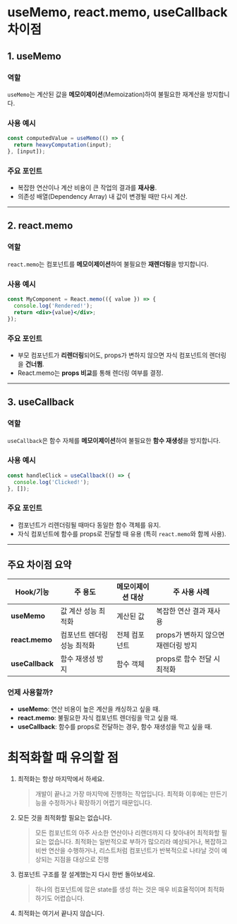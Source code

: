 # useMemo, react.memo, useCallback 차이점

## 1. **useMemo**

### 역할
`useMemo`는 계산된 값을 **메모이제이션**(Memoization)하여 불필요한 재계산을 방지합니다.

### 사용 예시
```jsx
const computedValue = useMemo(() => {
  return heavyComputation(input);
}, [input]);
```

### 주요 포인트
- 복잡한 연산이나 계산 비용이 큰 작업의 결과를 **재사용**.
- 의존성 배열(Dependency Array) 내 값이 변경될 때만 다시 계산.

---

## 2. **react.memo**

### 역할
`react.memo`는 컴포넌트를 **메모이제이션**하여 불필요한 **재렌더링**을 방지합니다.

### 사용 예시
```jsx
const MyComponent = React.memo(({ value }) => {
  console.log('Rendered!');
  return <div>{value}</div>;
});
```

### 주요 포인트
- 부모 컴포넌트가 **리렌더링**되어도, props가 변하지 않으면 자식 컴포넌트의 렌더링을 **건너뜀**.
- React.memo는 **props 비교**를 통해 렌더링 여부를 결정.

---

## 3. **useCallback**

### 역할
`useCallback`은 함수 자체를 **메모이제이션**하여 불필요한 **함수 재생성**을 방지합니다.

### 사용 예시
```jsx
const handleClick = useCallback(() => {
  console.log('Clicked!');
}, []);
```

### 주요 포인트
- 컴포넌트가 리렌더링될 때마다 동일한 함수 객체를 유지.
- 자식 컴포넌트에 함수를 props로 전달할 때 유용 (특히 `react.memo`와 함께 사용).

---

## 주요 차이점 요약

| Hook/기능       | 주 용도                     | 메모이제이션 대상         | 주 사용 사례                     |
|-----------------|----------------------------|-------------------------|------------------------------|
| **useMemo**     | 값 계산 성능 최적화           | 계산된 값                | 복잡한 연산 결과 재사용           |
| **react.memo**  | 컴포넌트 렌더링 성능 최적화    | 전체 컴포넌트            | props가 변하지 않으면 재렌더링 방지 |
| **useCallback** | 함수 재생성 방지              | 함수 객체                | props로 함수 전달 시 최적화       |

### 언제 사용할까?
- **useMemo**: 연산 비용이 높은 계산을 캐싱하고 싶을 때.
- **react.memo**: 불필요한 자식 컴포넌트 렌더링을 막고 싶을 때.
- **useCallback**: 함수를 props로 전달하는 경우, 함수 재생성을 막고 싶을 때.


# 최적화할 때 유의할 점

1. 최적화는 항상 마지막에서 하세요.
    > 개발이 끝나고 가장 마지막에 진행하는 작업입니다. 최적화 이후에는 만든기능을 수정하거나
      확장하기 어렵기 때문입니다.
2. 모든 것을 최적화할 필요는 없습니다.
   > 모든 컴포넌트의 아주 사소한 연산이나 리랜더까지 다 찾아내어 최적화할 필요는 없습니다.
      최적화는 일반적으로 부하가 많으리라 예상되거나, 복잡하고 비싼 연산을 수행하거나, 리스트처럼 컴포넌트가 반복적으로 나타날 것이 예상되는 지점을 대상으로 진행
3. 컴포넌트 구조를 잘 설계했는지 다시 한번 돌아보세요.
      > 하나의 컴포넌트에 많은 state를 생성 하는 것은 매우 비효율적이며 최적화하기도 어렵습니다.
4. 최적화는 여기서 끝나지 않습니다.
  